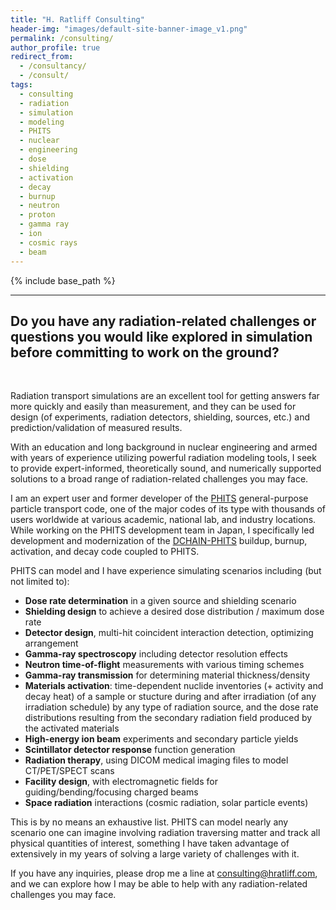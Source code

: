 ```yaml
---
title: "H. Ratliff Consulting"
header-img: "images/default-site-banner-image_v1.png"
permalink: /consulting/
author_profile: true
redirect_from:
  - /consultancy/
  - /consult/
tags:
  - consulting
  - radiation
  - simulation
  - modeling
  - PHITS
  - nuclear
  - engineering
  - dose
  - shielding
  - activation
  - decay
  - burnup
  - neutron
  - proton
  - gamma ray
  - ion
  - cosmic rays
  - beam
---
```


{% include base_path %}


<!--

layout: archive

2024 &ensp;(<font color="#00aeba">HVL</font>)
-->

<!-- &ensp;(<font color="#1F2CCA">JAEA</font><font color="#C1751F">UTK</font>) -->
------


## Do you have any radiation-related challenges or questions you would like explored in simulation before committing to work on the ground?  
<br>


Radiation transport simulations are an excellent tool for getting answers far more quickly and easily than measurement, and they can be used for design (of experiments, radiation detectors, shielding, sources, etc.) and prediction/validation of measured results.

With an education and long background in nuclear engineering and armed with years of experience utilizing powerful radiation modeling tools, I seek to provide expert-informed, theoretically sound, and numerically supported solutions to a broad range of radiation-related challenges you may face.

I am an expert user and former developer of the [PHITS](https://phits.jaea.go.jp/) general-purpose particle transport code, one of the major codes of its type with thousands of users worldwide at various academic, national lab, and industry locations.  While working on the PHITS development team in Japan, I specifically led development and modernization of the [DCHAIN-PHITS](https://hratliff.com/files/DCHAIN_improvements_paper_Accepted-Manuscript.pdf) buildup, burnup, activation, and decay code coupled to PHITS.  



PHITS can model and I have experience simulating scenarios including (but not limited to):
- **Dose rate determination** in a given source and shielding scenario
- **Shielding design** to achieve a desired dose distribution / maximum dose rate
- **Detector design**, multi-hit coincident interaction detection, optimizing arrangement
- **Gamma-ray spectroscopy** including detector resolution effects
- **Neutron time-of-flight** measurements with various timing schemes
- **Gamma-ray transmission** for determining material thickness/density
- **Materials activation**: time-dependent nuclide inventories (+ activity and decay heat) of a sample or stucture during and after irradiation (of any irradiation schedule) by any type of radiation source, and the dose rate distributions resulting from the secondary radiation field produced by the activated materials
- **High-energy ion beam** experiments and secondary particle yields
- **Scintillator detector response** function generation
- **Radiation therapy**, using DICOM medical imaging files to model CT/PET/SPECT scans
- **Facility design**, with electromagnetic fields for guiding/bending/focusing charged beams
- **Space radiation** interactions (cosmic radiation, solar particle events)

This is by no means an exhaustive list.  PHITS can model nearly any scenario one can imagine involving radiation traversing matter and track all physical quantities of interest, something I have taken advantage of extensively in my years of solving a large variety of challenges with it.

If you have any inquiries, please drop me a line at [consulting@hratliff.com](mailto:consulting@hratliff.com), and we can explore how I may be able to help with any radiation-related challenges you may face.

<!--
Add small statement/disclaimer about being a sole proprietorship registered in Norway.
-->

<!--
Make section for already completed consulting work.
-->
